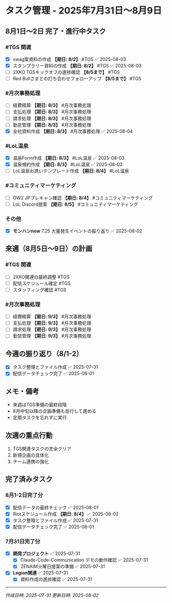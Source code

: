 # タスク管理 - 2025年7月31日〜8月9日

## 8月1日〜2日 完了・進行中タスク

### #TGS 関連
- [x] swag案資料の作成 **【期日: 8/2】** #TGS ✅ 2025-08-03
- [x] スタンプラリー資料の作成 **【期日: 8/2】** #TGS ✅ 2025-08-03
- [ ] 2XKO TGSキックオフの進捗確認 **【8/5まで】** #TGS
- [ ] Red Bullさまとの打ち合わせフォローアップ **【8/5まで】** #TGS

### #月次事務処理
- [ ] 経費精算 **【期日: 8/3】** #月次事務処理
- [ ] 支払処理 **【期日: 8/3】** #月次事務処理
- [ ] 請求処理 **【期日: 8/3】** #月次事務処理
- [ ] 勤怠管理 **【期日: 8/3】** #月次事務処理
- [x] 全社資料作成 **【期日: 8/3】** #月次事務処理 ✅ 2025-08-04

### #LoL温泉
- [x] 温泉Form作成 **【期日: 8/3】** #LoL温泉 ✅ 2025-08-03
- [x] 温泉規約作成 **【期日: 8/3】** #LoL温泉 ✅ 2025-08-03
- [ ] LoL温泉お誘いテンプレート作成 **【期日: 8/4】** #LoL温泉

### #コミュニティマーケティング
- [ ] OW2 JPプレキャン確認 **【期日: 8/4】** #コミュニティマーケティング
- [ ] LoL Discord提案 **【期日: 8/5】** #コミュニティマーケティング

### その他
- [x] **モンハンnow** 7.25 大量発生イベントの振り返り ✅ 2025-08-02

## 来週（8月5日〜9日）の計画

### #TGS 関連
- [ ] 2XKO関連の最終調整 #TGS
- [ ] 配信スケジュール確定 #TGS
- [ ] スタッフィング確認 #TGS

### #月次事務処理
- [ ] 経費精算 **【期日: 9/3】** #月次事務処理
- [ ] 支払処理 **【期日: 9/3】** #月次事務処理
- [ ] 請求処理 **【期日: 9/3】** #月次事務処理
- [ ] 勤怠管理 **【期日: 9/3】** #月次事務処理

## 今週の振り返り（8/1-2）
- [x] タスク整理とファイル作成 ✅ 2025-07-31
- [x] 配信データチェック完了 ✅ 2025-08-01

## メモ・備考
- 来週はTGS準備の最終段階
- 8月中旬以降の企画準備も並行して進める
- 定期タスクを忘れずに実行

## 次週の重点行動
1. TGS関連タスクの完全クリア
2. 新規企画の具体化
3. チーム連携の強化

## 完了済みタスク

### 8月1-2日完了分
- [x] 配信データの最終チェック ✅ 2025-08-01
- [x] Riotスケジュール作成 **【期日: 8/4】** ✅ 2025-08-02
- [x] タスク整理とファイル作成 ✅ 2025-07-31
- [x] 配信データチェック完了 ✅ 2025-08-01

### 7月31日完了分
- [x] **開発プロジェクト** ✅ 2025-07-31
  - [x] Claude-Code-Communication デモの動作確認 ✅ 2025-07-31
  - [x] ZENAIM火曜日提案の準備 ✅ 2025-07-31
- [x] **Legion関連** ✅ 2025-07-31
  - [x] 資料作成の進捗確認 ✅ 2025-07-31

---
*作成日時: 2025-07-31*
*更新日時: 2025-08-02*